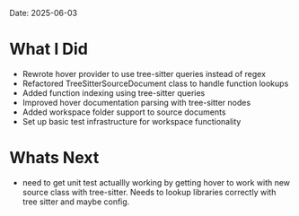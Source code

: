 Date: 2025-06-03
# What I Did
* Rewrote hover provider to use tree-sitter queries instead of regex
* Refactored TreeSitterSourceDocument class to handle function lookups
* Added function indexing using tree-sitter queries
* Improved hover documentation parsing with tree-sitter nodes
* Added workspace folder support to source documents
* Set up basic test infrastructure for workspace functionality

# Whats Next
* need to get unit test actuallly working by getting hover to work with new source class with tree-sitter.  Needs to lookup libraries correctly with tree sitter and maybe config.